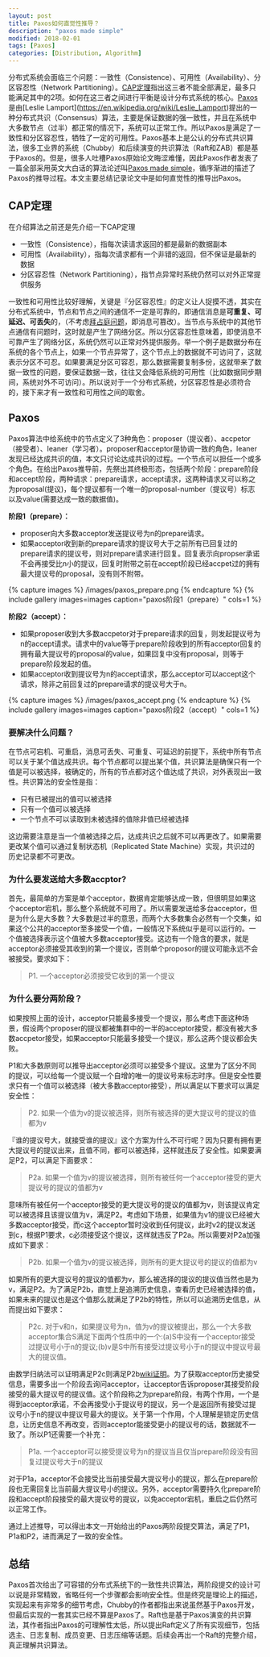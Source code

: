 ```yaml
---
layout: post
title: Paxos如何直觉性推导？
description: "paxos made simple"
modified: 2018-02-01
tags: [Paxos]
categories: [Distribution, Algorithm]
---
```



分布式系统会面临三个问题：一致性（Consistence）、可用性（Availability）、分区容忍性（Network Partitioning）。[CAP定理](https://en.wikipedia.org/wiki/CAP_theorem)指出这三者不能全部满足，最多只能满足其中的2项。如何在这三者之间进行平衡是设计分布式系统的核心。[Paxos](https://en.wikipedia.org/wiki/Paxos_(computer_science))是由[Leslie Lamport](https://en.wikipedia.org/wiki/Leslie_Lamport)提出的一种分布式共识（Consensus）算法，主要是保证数据的强一致性，并且在系统中大多数节点（过半）都正常的情况下，系统可以正常工作。所以Paxos是满足了一致性和分区容忍性，牺牲了一定的可用性。Paxos基本上是公认的分布式共识算法，很多工业界的系统（Chubby）和后续演变的共识算法（Raft和ZAB）都是基于Paxos的。但是，很多人吐槽Paxos原始论文晦涩难懂，因此Paxos作者发表了一篇全部采用英文大白话的算法论述叫[Paxos made simple](https://lamport.azurewebsites.net/pubs/paxos-simple.pdf)，循序渐进的描述了Paxos的推导过程。本文主要总结记录论文中是如何直觉性的推导出Paxos。


## CAP定理
在介绍算法之前还是先介绍一下CAP定理
* 一致性（Consistence），指每次读请求返回的都是最新的数据副本
* 可用性（Availability），指每次请求都有一个非错的返回，但不保证是最新的数据
* 分区容忍性（Network Partitioning），指节点异常时系统仍然可以对外正常提供服务

一致性和可用性比较好理解，关键是『分区容忍性』的定义让人捉摸不透，其实在分布式系统中，节点和节点之间的通信不一定是可靠的，即通信消息是**可重复、可延迟、可丢失**的，（不考虑[拜占庭问题](https://en.wikipedia.org/wiki/Byzantine_fault_tolerance)，即消息可篡改）。当节点与系统中的其他节点通信有问题时，这时就是产生了网络分区。所以分区容忍性意味着，即使消息不可靠产生了网络分区，系统仍然可以正常对外提供服务。举一个例子是数据分布在系统的各个节点上，如果一个节点异常了，这个节点上的数据就不可访问了，这就表示分区不可忍。如果要满足分区可容忍，那么数据需要复制多份，这就带来了数据一致性的问题，要保证数据一致，往往又会降低系统的可用性（比如数据同步期间，系统对外不可访问）。所以说对于一个分布式系统，分区容忍性是必须符合的，接下来才有一致性和可用性之间的取舍。

## Paxos
Paxos算法中给系统中的节点定义了3种角色：proposer（提议者）、accpetor（接受者）、leaner（学习者）。proposer和acceptor是协调一致的角色，leaner发现已经达成共识的值，本文只讨论达成共识的过程。一个节点可以担任一个或多个角色。在给出Paxos推导前，先祭出其终极形态，包括两个阶段：prepare阶段和accept阶段，两种请求：prepare请求，accept请求，这两种请求又可以称之为proposal(提议)，每个提议都有一个唯一的proposal-number（提议号）标志以及value(需要达成一致的数据值)。

**阶段1（prepare）：**

* proposer向大多数acceptor发送提议号为n的prepare请求。
* 如果acceptor收到新的prepare请求的提议号大于之前所有已回复过的prepare请求的提议号，则对prepare请求进行回复。回复表示向propser承诺不会再接受比n小的提议，回复时附带之前在accept阶段已经accpet过的拥有最大提议号的proposal，没有则不附带。

{% capture images %}
	/images/paxos_prepare.png
{% endcapture %}
{% include gallery images=images caption="paxos阶段1（prepare）" cols=1 %}

**阶段2（accept）：**
* 如果proposer收到大多数accpetor对于prepare请求的回复，则发起提议号为n的accept请求。请求中的value等于prepare阶段收到的所有acceptor回复的拥有最大提议号的proposal的value，如果回复中没有proposal，则等于prepare阶段发起的值。
* 如果acceptor收到提议号为n的accept请求，那么acceptor可以accept这个请求，除非之前回复过的prepare请求的提议号大于n。

{% capture images %}
	/images/paxos_accept.png
{% endcapture %}
{% include gallery images=images caption="paxos阶段2（accept）" cols=1 %}

### 要解决什么问题？
在节点可宕机、可重启，消息可丢失、可重复、可延迟的前提下，系统中所有节点可以关于某个值达成共识。每个节点都可以提出某个值，共识算法是确保只有一个值是可以被选择，被确定的，所有的节点都对这个值达成了共识，对外表现出一致性。共识算法的安全性是指：

* 只有已被提出的值可以被选择
* 只有一个值可以被选择
* 一个节点不可以读取到未被选择的值除非值已经被选择

这边需要注意是当一个值被选择之后，达成共识之后就不可以再更改了。如果需要更改某个值可以通过复制状态机（Replicated State Machine）实现，共识过的历史记录都不可更改。

### 为什么要发送给大多数accptor?
首先，最简单的方案是单个acceptor，数据肯定能够达成一致，但很明显如果这个acceptor宕机，那么整个系统就不可用了。所以需要发送给多台acceptor，但是为什么是大多数？大多数是过半的意思，而两个大多数集合必然有一个交集，如果这个公共的acceptor至多接受一个值，一般情况下系统似乎是可以运行的。一个值被选择表示这个值被大多数acceptor接受。这边有一个隐含的要求，就是acceptor必须接受其收到的第一个提议，否则单个proposor的提议可能永远不会被接受。要求如下：

> P1. 一个acceptor必须接受它收到的第一个提议

### 为什么要分两阶段？
如果按照上面的设计，acceptor只能最多接受一个提议，那么考虑下面这种场景，假设两个proposer的提议都被集群中的一半的acceptor接受，都没有被大多数accpetor接受，如果acceptor只能最多接受一个提议，那么这两个提议都会失败。

P1和大多数原则可以推导出acceptor必须可以接受多个提议。这里为了区分不同的提议，可以给每一个提议赋一个自增的唯一的提议号来标志时序。但是安全性要求只有一个值可以被选择（被大多数acceptor接受），所以满足以下要求可以满足安全性：

> P2. 如果一个值为v的提议被选择，则所有被选择的更大提议号的提议的值都为v

『谁的提议号大，就接受谁的提议』这个方案为什么不可行呢？因为只要有拥有更大提议号的提议出来，且值不同，都可以被选择，这样就违反了安全性。如果要满足P2，可以满足下面要求：

> P2a. 如果一个值为v的提议被选择，则所有被任何一个acceptor接受的更大提议号的提议的值都为v

意味所有被任何一个acceptor接受的更大提议号的提议的值都为v，则该提议肯定可以被选择且该提议值为v，满足P2。考虑如下场景，如果值为v1的提议已经被大多数acceptor接受，而c这个acceptor暂时没收到任何提议，此时v2的提议发送到c，根据P1要求，c必须接受这个提议，这样就违反了P2a。所以需要对P2a加强成如下要求：

> P2b. 如果一个值为v的提议被选择，则所有的更大提议号的提议的值都为v

如果所有的更大提议号的提议的值都为v，那么被选择的提议的提议值当然也是为v，满足P2。为了满足P2b，直觉上是追溯历史信息，查看历史已经被选择的值，如果未来的提议也是这个值那么就满足了P2b的特性，所以可以追溯历史信息，从而提出如下要求：

> P2c. 对于v和n，如果提议号为n，值为v的提议被提出，那么一个大多数acceptor集合S满足下面两个性质中的一个:(a)S中没有一个acceptor接受过提议号小于n的提议;(b)v是S中所有接受过提议号小于n的提议中提议号最大的提议值。

由数学归纳法可以证明满足P2c则满足P2b[wiki证明](https://zh.wikipedia.org/wiki/Paxos%E7%AE%97%E6%B3%95)。为了获取acceptor历史接受信息，需要多出一个阶段去询问acceptor，让acceptor告诉proposer其接受阶段接受的最大提议号的提议值。这个阶段称之为prepare阶段，有两个作用，一个是得到acceptor承诺，不会再接受小于提议号的提议，另一个是返回所有接受过提议号小于n的提议中提议号最大的提议。关于第一个作用，个人理解是锁定历史信息，让历史信息不再改变，否则acceptor能接受更小的提议号的话，数据就不一致了。所以P1还需要一个补充：

> P1a. 一个acceptor可以接受提议号为n的提议当且仅当prepare阶段没有回复过提议号大于n的提议

对于P1a，acceptor不会接受比当前接受最大提议号小的提议，那么在prepare阶段也无需回复比当前最大提议号小的提议。另外，acceptor需要持久化prepare阶段和accept阶段接受的最大提议号的提议，以免acceptor宕机，重启之后仍然可以正常工作。

通过上述推导，可以得出本文一开始给出的Paxos两阶段提交算法，满足了P1，P1a和P2，进而满足了一致的安全性。

## 总结
Paxos首次给出了可容错的分布式系统下的一致性共识算法，两阶段提交的设计可以说是非常精致，省略任何一个步骤都会影响安全性。但是终究是理论上的描述，实现起来有非常多的细节考虑，Chubby的作者都指出来说虽然基于Paxos开发，但最后实现的一套其实已经不算是Paxos了。Raft也是基于Paxos演变的共识算法，其作者指出Paxos的可理解性太低，所以提出Raft定义了所有实现细节，包括选主、日志复制、成员变更、日志压缩等话题。后续会再出一个Raft的完整介绍，真正理解共识算法。















